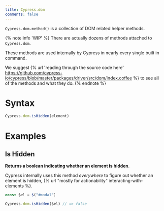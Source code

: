 ```yaml
---
title: Cypress.dom
comments: false
---
```


`Cypress.dom.method()` is a collection of DOM related helper methods.

{% note info 'WIP' %}
There are actually dozens of methods attached to `Cypress.dom`.

These methods are used internally by Cypress in nearly every single built in command.

We suggest {% url 'reading through the source code here' https://github.com/cypress-io/cypress/blob/master/packages/driver/src/dom/index.coffee %} to see all of the methods and what they do.
{% endnote %}

# Syntax

```javascript
Cypress.dom.isHidden(element)
```

# Examples

## Is Hidden

**Returns a boolean indicating whether an element is hidden.**

Cypress internally uses this method *everywhere* to figure out whether an element is hidden, {% url "mostly for actionability" interacting-with-elements %}.

```javascript
const $el = $("#modal")

Cypress.dom.isHidden($el) // => false
```
